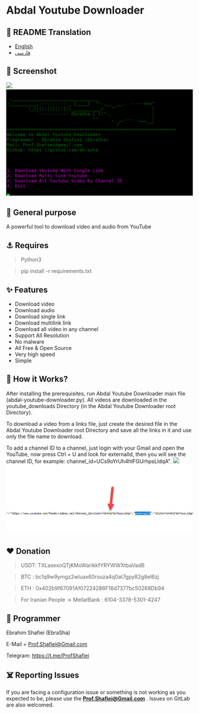 # Abdal Youtube Downloader

## 🎤 README Translation
- [English](README.md)
- [فارسی](README.fa.md)

## 👀 Screenshot

![](screenshot.jpg)
![](https://github.com/ebrasha/abdal-youtube-downloader/blob/main/screenshot/screenshot.jpg)


 ## 💎 General purpose
A powerful tool to download video and audio from YouTube


## ⚓ Requires
>Python3

> pip install -r  requirements.txt
 

## ✨ Features

- Download video
- Download audio
- Download single link
- Download multilink link
- Download all video in any channel
- Support All Resolution
- No malware
- All Free & Open Source
- Very high speed
- Simple 

## 📝️ How it Works?
After installing the prerequisites, run Abdal Youtube Downloader main file (abdal-youtube-downloader.py).
All videos are downloaded in the youtube_downloads Directory (in the Abdal Youtube Downloader root Directory).

To download a video from a links file, just create the desired file in the Abdal Youtube Downloader root Directory and save all the links in it and use only the file name to download.

To add a channel ID to a channel, just login with your Gmail and open the YouTube, now press Ctrl + U and look for externalId, then you will see the channel ID, for example: channel_id=UCs9oYrUh4hlFGUrhpsLldqA".
![](help.jpg)
![](https://github.com/ebrasha/abdal-youtube-downloader/blob/main/screenshot/help.jpg)


## ❤️ Donation

> USDT:      TXLasexoQTjKMoWarikkfYRYWWXtbaVadB

> BTC :   bc1q9w9ymgz2wluax60rsuza4q0at7gpy82g8el6zj

> ETH :   0x402b9f67091Af07224286F16d7377bc50268Db94

> For Iranian People -> MellatBank : 6104-3378-5301-4247

## 🤵 Programmer
Ebrahim Shafiei (EbraSha)

E-Mail = Prof.Shafiei@Gmail.com

Telegram: https://t.me/ProfShafiei

## ☠️ Reporting Issues

If you are facing a configuration issue or something is not working as you expected to be, please use the **Prof.Shafiei@Gmail.com** . Issues on GitLab are also welcomed.



